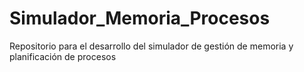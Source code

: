 # Simulador_Memoria_Procesos
Repositorio para el desarrollo del simulador de gestión de memoria y planificación de procesos
